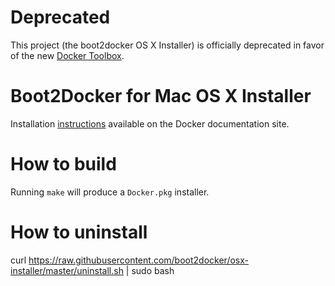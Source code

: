 # Deprecated

This project (the boot2docker OS X Installer) is officially deprecated in favor of the new [Docker Toolbox](https://www.docker.com/toolbox).

Boot2Docker for Mac OS X Installer
=============

Installation [instructions](http://docs.docker.io/installation/mac/) available on the Docker documentation site.

How to build
============

Running `make` will produce a `Docker.pkg` installer.

How to uninstall
================

curl https://raw.githubusercontent.com/boot2docker/osx-installer/master/uninstall.sh | sudo bash
